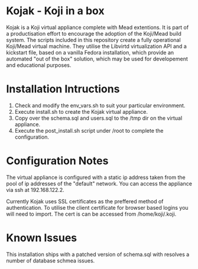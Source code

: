 Kojak - Koji in a box
=====================

Kojak is a Koji virtual appliance complete with Mead extentions.  It is part of a productisation effort to encourage the
adoption of the Koji/Mead build system.  The scripts included in this repository create a fully operational Koji/Mead
virtual machine.  They utilise the Libvirtd virtualization API and a kickstart file, based on a vanilla 
Fedora installation, which provide an automated "out of the box" solution, which may be used for developement and 
educational purposes.

Installation Intructions
========================

1.  Check and modify the env_vars.sh to suit your particular environment.
2.  Execute install.sh to create the Kojak virtual appliance.
3.  Copy over the schema.sql and users.sql to the /tmp dir on the virtual appliance.
4.  Execute the post_install.sh script under /root to complete the configuration.

Configuration Notes
===================

The virtual appliance is configured with a static ip address taken from the pool of ip addresses of the "default" network.
You can access the appliance via ssh at 192.168.122.2.

Currently Kojak uses SSL certificates as the preffered method of authentication.  To utilise the client certificate for
browser based logins you will need to import.  The cert is can be accessed from /home/koji/.koji.

Known Issues
============

This installation ships with a patched version of schema.sql with resolves a number of database schmea issues.
